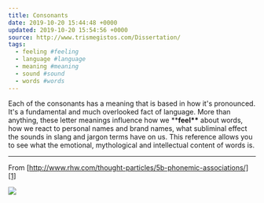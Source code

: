 ```yaml
---
title: Consonants
date: 2019-10-20 15:44:48 +0000
updated: 2019-10-20 15:54:56 +0000
source: http://www.trismegistos.com/Dissertation/
tags:
  - feeling #feeling
  - language #language
  - meaning #meaning
  - sound #sound
  - words #words
---
```

Each of the consonants has a meaning that is based in how it's pronounced. It's a fundamental and much overlooked fact of language. More than anything, these letter meanings influence how we \*\*__feel\*\*__ about words, how we react to personal names and brand names, what subliminal effect the sounds in slang and jargon terms have on us. This reference allows you to see what the emotional, mythological and intellectual content of words is.
* * *

From [http://www.rhw.com/thought-particles/5b-phonemic-associations/][1]
![](Consonants.html.resources/82EE4A06-1E79-447C-BC78-D33A2CDA71D4.jpg)
[1]: http://www.rhw.com/thought-particles/5b-phonemic-associations/